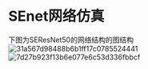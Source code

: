 # SEnet网络仿真
下图为SEResNet50的网络结构的图结构
![31a567d98488b6b1ff17c0785524441](https://user-images.githubusercontent.com/103943865/187818479-eace0102-dea5-44a4-8fca-6db560cda36f.jpg)
![7d27b923f13b6e077e6c53d336fbbcf](https://user-images.githubusercontent.com/103943865/187818502-ec4ba6e2-4a6a-4353-bed3-461db6ae85d5.jpg)

